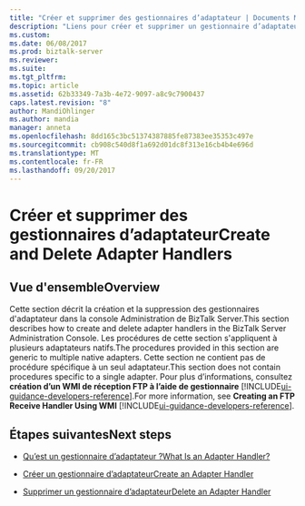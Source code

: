 ```yaml
---
title: "Créer et supprimer des gestionnaires d’adaptateur | Documents Microsoft"
description: "Liens pour créer et supprimer un gestionnaire d’adaptateur dans l’Administration de BizTalk Server"
ms.custom: 
ms.date: 06/08/2017
ms.prod: biztalk-server
ms.reviewer: 
ms.suite: 
ms.tgt_pltfrm: 
ms.topic: article
ms.assetid: 62b33349-7a3b-4e72-9097-a8c9c7900437
caps.latest.revision: "8"
author: MandiOhlinger
ms.author: mandia
manager: anneta
ms.openlocfilehash: 8dd165c3bc51374387885fe87383ee35353c497e
ms.sourcegitcommit: cb908c540d8f1a692d01dc8f313e16cb4b4e696d
ms.translationtype: MT
ms.contentlocale: fr-FR
ms.lasthandoff: 09/20/2017
---
```

# <a name="create-and-delete-adapter-handlers"></a><span data-ttu-id="8eee1-103">Créer et supprimer des gestionnaires d’adaptateur</span><span class="sxs-lookup"><span data-stu-id="8eee1-103">Create and Delete Adapter Handlers</span></span>

## <a name="overview"></a><span data-ttu-id="8eee1-104">Vue d'ensemble</span><span class="sxs-lookup"><span data-stu-id="8eee1-104">Overview</span></span>
<span data-ttu-id="8eee1-105">Cette section décrit la création et la suppression des gestionnaires d'adaptateur dans la console Administration de BizTalk Server.</span><span class="sxs-lookup"><span data-stu-id="8eee1-105">This section describes how to create and delete adapter handlers in the BizTalk Server Administration Console.</span></span> <span data-ttu-id="8eee1-106">Les procédures de cette section s'appliquent à plusieurs adaptateurs natifs.</span><span class="sxs-lookup"><span data-stu-id="8eee1-106">The procedures provided in this section are generic to multiple native adapters.</span></span> <span data-ttu-id="8eee1-107">Cette section ne contient pas de procédure spécifique à un seul adaptateur.</span><span class="sxs-lookup"><span data-stu-id="8eee1-107">This section does not contain procedures specific to a single adapter.</span></span> <span data-ttu-id="8eee1-108">Pour plus d’informations, consultez **création d’un WMI de réception FTP à l’aide de gestionnaire** [!INCLUDE[ui-guidance-developers-reference](../includes/ui-guidance-developers-reference.md)].</span><span class="sxs-lookup"><span data-stu-id="8eee1-108">For more information, see **Creating an FTP Receive Handler Using WMI** [!INCLUDE[ui-guidance-developers-reference](../includes/ui-guidance-developers-reference.md)].</span></span>
  
## <a name="next-steps"></a><span data-ttu-id="8eee1-109">Étapes suivantes</span><span class="sxs-lookup"><span data-stu-id="8eee1-109">Next steps</span></span>
  
-   [<span data-ttu-id="8eee1-110">Qu’est un gestionnaire d’adaptateur ?</span><span class="sxs-lookup"><span data-stu-id="8eee1-110">What Is an Adapter Handler?</span></span>](../core/what-is-an-adapter-handler.md)  
  
-   [<span data-ttu-id="8eee1-111">Créer un gestionnaire d’adaptateur</span><span class="sxs-lookup"><span data-stu-id="8eee1-111">Create an Adapter Handler</span></span>](../core/how-to-create-an-adapter-handler.md)  
  
-   [<span data-ttu-id="8eee1-112">Supprimer un gestionnaire d’adaptateur</span><span class="sxs-lookup"><span data-stu-id="8eee1-112">Delete an Adapter Handler</span></span>](../core/how-to-delete-an-adapter-handler.md)